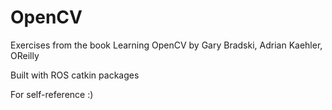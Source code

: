 OpenCV
======

Exercises from the book Learning OpenCV by Gary Bradski, Adrian Kaehler, OReilly

Built with ROS catkin packages

For self-reference :) 
